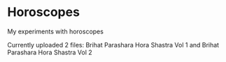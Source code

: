 # Horoscopes
My experiments with horoscopes

Currently uploaded 2 files:
Brihat Parashara Hora Shastra Vol 1
and
Brihat Parashara Hora Shastra Vol 2
